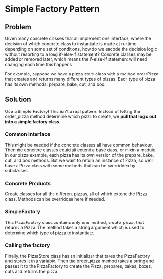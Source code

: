 # Simple Factory Pattern

## Problem

Given many concrete classes that all implement one interface, where the decision
of which concrete class to instantiate is made at runtime depending on some set
of conditions, how do we encode the decision logic without resorting to a long
if-else-if statement?  Concrete classes may be added or removed later, which
means the if-else-if statement will need changing each time this happens.

For example, suppose we have a pizza store class with a method orderPizza that
creates and returns many different types of pizzas.  Each type of pizza has its
own methods: prepare, bake, cut, and box.

## Solution

Use a Simple Factory!  This isn't a real pattern.  Instead of letting the
order\_pizza method determine which pizza to create, we **pull that logic out into
a simple factory class**.

### Common interface

This might be needed if the concrete classes all have common behaviour.  Then
the concrete classes could all extend a base class, or mixin a module.  In our
pizza example, each pizza has its own version of the prepare, bake, cut, and box
methods. But we want to return an instance of Pizza, so we'll have a Pizza
class with some methods that can be overridden by subclasses. 

### Concrete Products 

Create classes for all the different pizzas, all of which extend the Pizza class.
Methods can be overridden here if needed.

### SimpleFactory

This PizzaFactory class contains only one method, create\_pizza, that returns a
Pizza.  The method takes a string argument which is used to determine which
type of pizza to instantiate.

### Calling the factory

Finally, the PizzaStore class has an initializer that takes the PizzaFactory
and stores it in a variable.  Then the order\_pizza method takes a string and
passes it to the PizzaFactory to create the Pizza, prepares, bakes, boxes, cuts
and returns the pizza.
